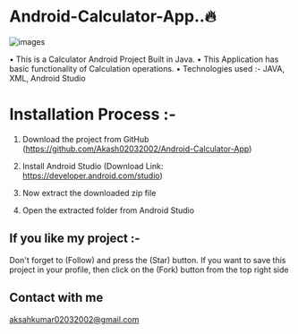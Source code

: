 # Android-Calculator-App..🔥

![images](https://github.com/Akash02032002/Android-Calculator-App/assets/84145371/5a10dfdd-2b6c-4656-9f85-5f0f51ce5feb)

• This is a Calculator Android Project Built in Java.
• This Application has basic functionality of Calculation operations.
• Technologies used :- JAVA, XML, Android Studio

# Installation Process :-
01. Download the project from GitHub (https://github.com/Akash02032002/Android-Calculator-App)

02. Install Android Studio (Download Link: https://developer.android.com/studio)
  
03. Now extract the downloaded zip file

05. Open the extracted folder from Android Studio


## If you like my project :-
Don't forget to (Follow) and press the (Star) button. If you want to save this project in your profile, then click on the (Fork) button from the top right side


## Contact with me
aksahkumar02032002@gmail.com


#

